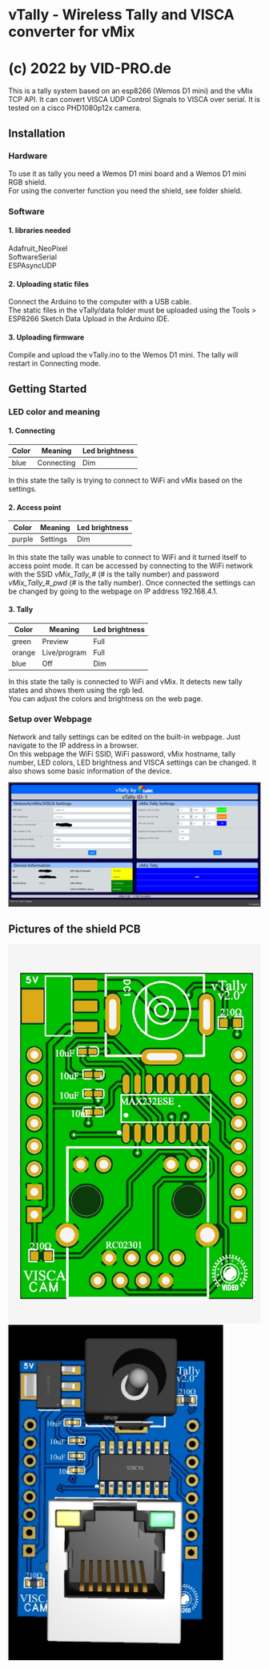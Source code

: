# vTally - Wireless Tally and VISCA converter for vMix
# (c) 2022 by VID-PRO.de

This is a tally system based on an esp8266 (Wemos D1 mini) and the vMix TCP API.
It can convert VISCA UDP Control Signals to VISCA over serial.
It is tested on a cisco PHD1080p12x camera.

## Installation

### Hardware

To use it as tally you need a Wemos D1 mini board and a Wemos D1 mini RGB shield.  
For using the converter function you need the shield, see folder shield.

### Software

#### 1. libraries needed

Adafruit_NeoPixel  
SoftwareSerial  
ESPAsyncUDP  

#### 2. Uploading static files

Connect the Arduino to the computer with a USB cable.  
The static files in the vTally/data folder must be uploaded using the Tools > ESP8266 Sketch Data Upload in the Arduino IDE.  

#### 3. Uploading firmware

Compile and upload the vTally.ino to the Wemos D1 mini. The tally will restart in Connecting mode.  

## Getting Started

### LED color and meaning

#### 1. Connecting

| Color  | Meaning      | Led brightness | 
|--------|--------------|----------------|
| blue   | Connecting   | Dim            |

In this state the tally is trying to connect to WiFi and vMix based on the settings.  

#### 2. Access point

| Color  | Meaning      | Led brightness | 
|--------|--------------|----------------|
| purple | Settings     | Dim            |

In this state the tally was unable to connect to WiFi and it turned itself to access point mode. It can be accessed by connecting to the WiFi network with the SSID *vMix_Tally_#* (# is the tally number) and password *vMix_Tally_#_pwd* (# is the tally number). Once connected the settings can be changed by going to the webpage on IP address 192.168.4.1.  

#### 3. Tally

| Color  | Meaning      | Led brightness | 
|--------|--------------|----------------|
| green  | Preview      | Full           |
| orange | Live/program | Full           |
| blue   | Off          | Dim            |

In this state the tally is connected to WiFi and vMix. It detects new tally states and shows them using the rgb led.  
You can adjust the colors and brightness on the web page.

### Setup over Webpage

Network and tally settings can be edited on the built-in webpage. Just navigate to the IP address in a browser.  
On this webpage the WiFi SSID, WiFi password, vMix hostname, tally number, LED colors, LED brightness and VISCA settings can be changed. It also shows some basic information of the device. 

![WebGUI](https://github.com/wasn-eu/vTally/raw/master/images/web.png)

## Pictures of the shield PCB

![PCB_2D](https://github.com/wasn-eu/vTally/raw/master/shield/PCB_2D.jpg) ![PCB_3D](https://github.com/wasn-eu/vTally/raw/master/shield/PCB_3D.jpg)
